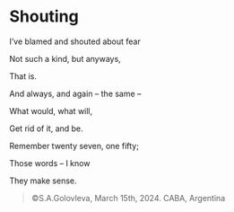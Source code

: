 # Shouting

I’ve blamed and shouted about fear

Not such a kind, but anyways,

That is.

And always, and again – the same –

What would, what will,

Get rid of it, and be.

Remember twenty seven, one fifty;

Those words – I know

They make sense.

> ©S.A.Golovleva, March 15th, 2024. CABA, Argentina